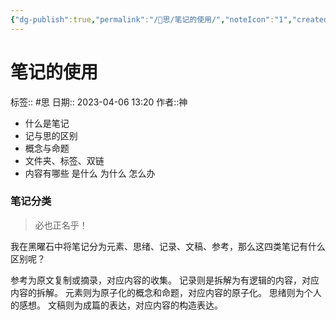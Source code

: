 ```yaml
---
{"dg-publish":true,"permalink":"/🧠思/笔记的使用/","noteIcon":"1","created":"2023-04-06T13:20:37.308+08:00","updated":""}
---
```


# 笔记的使用
标签:: #思
日期:: 2023-04-06 13:20
作者::神

- 什么是笔记
- 记与思的区别
- 概念与命题
- 文件夹、标签、双链
- 内容有哪些 是什么 为什么 怎么办

### 笔记分类
> 必也正名乎！

我在黑曜石中将笔记分为元素、思绪、记录、文稿、参考，那么这四类笔记有什么区别呢？

参考为原文复制或摘录，对应内容的收集。
记录则是拆解为有逻辑的内容，对应内容的拆解。
元素则为原子化的概念和命题，对应内容的原子化。
思绪则为个人的感想。
文稿则为成篇的表达，对应内容的构造表达。



